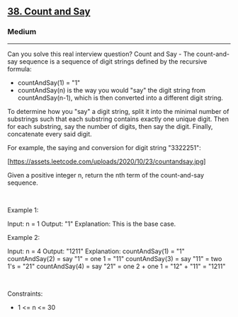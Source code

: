 <h2><a href="https://leetcode.com/problems/count-and-say/">38. Count and Say</a></h2><h3>Medium</h3><hr>Can you solve this real interview question? Count and Say - The count-and-say sequence is a sequence of digit strings defined by the recursive formula:

 * countAndSay(1) = "1"
 * countAndSay(n) is the way you would "say" the digit string from countAndSay(n-1), which is then converted into a different digit string.

To determine how you "say" a digit string, split it into the minimal number of substrings such that each substring contains exactly one unique digit. Then for each substring, say the number of digits, then say the digit. Finally, concatenate every said digit.

For example, the saying and conversion for digit string "3322251":

[https://assets.leetcode.com/uploads/2020/10/23/countandsay.jpg]

Given a positive integer n, return the nth term of the count-and-say sequence.

 

Example 1:


Input: n = 1
Output: "1"
Explanation: This is the base case.


Example 2:


Input: n = 4
Output: "1211"
Explanation:
countAndSay(1) = "1"
countAndSay(2) = say "1" = one 1 = "11"
countAndSay(3) = say "11" = two 1's = "21"
countAndSay(4) = say "21" = one 2 + one 1 = "12" + "11" = "1211"


 

Constraints:

 * 1 <= n <= 30